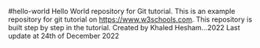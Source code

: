 #hello-world
Hello World repository for Git tutorial.
This is an example repository for git tutorial on https://www.w3schools.com.
This repository is built step by step in the tutorial.
Created by Khaled Hesham...2022
Last update at 24th of December 2022

